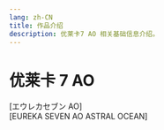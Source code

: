 ```yaml
---
lang: zh-CN
title: 作品介绍
description: 优莱卡7 AO 相关基础信息介绍。
---
```


# 优莱卡 7 AO

<Badge type="tip" text="动画" vertical="middle" />
<Badge type="tip" text="2012" vertical="middle" />
<Badge type="warning" text="全24话+1话OVA+1话最终章" vertical="middle" />

[エウレカセブン AO]  
[EUREKA SEVEN AO ASTRAL OCEAN]

<DocInfoCard image="/imgs/cover/AO.jpg"
  :info="[
    {label:'原名',value:'エウレカセブンAO'},
    {label:'译名', value:'交响诗篇AO'},
    {label:'地区',value:'日本'},
    {label:'放送时间',value:'2012/4/12 - 2012/9/27\n23-24话：2012/11/19'},
    {label:'总话数',value:'24话+1话OVA+1话最终章'},
    {label:'制作公司',value:'BONES'},
    {label:'监督',value:'京田知己'},
    {label:'编剧',value:'会川升'},
    {label:'角色设计',value:'吉田健一\n织田广之'},
    {label:'音乐',value:'中村弘二'},
    {label:'播放平台',value:'每日放送／东京放送'},
    {label:'播放状态',value:'已完结'}]" />
